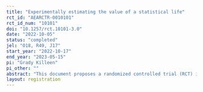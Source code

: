 ```yaml
---
title: "Experimentally estimating the value of a statistical life"
rct_id: "AEARCTR-0010101"
rct_id_num: "10101"
doi: "10.1257/rct.10101-3.0"
date: "2022-10-05"
status: "completed"
jel: "O18, R49, J17"
start_year: "2022-10-17"
end_year: "2023-05-15"
pi: "Grady Killeen"
pi_other: ""
abstract: "This document proposes a randomized controlled trial (RCT) in Nairobi, Kenya to estimate the value of a statistical life (VSL). Previous work has relied on observational evidence from settings such as transportation or employment decisions to bound individuals' price elasticity of demand for reductions in mortality risk. These approaches assume that individuals have unbiased information about mortality risk, and then use objectively measured risks to estimate demand models. This study first aims to investigate the possibility that individuals have systematically biased beliefs about risk. Second, we aim to generate experimental variation to estimate VSL. We plan to implement this experiment in the context of demand for motorcycle helmets. "
layout: registration
---
```


